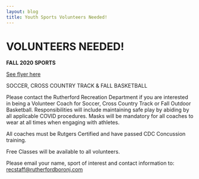 ```yaml
---
layout: blog
title: Youth Sports Volunteers Needed!
---
```



# VOLUNTEERS NEEDED!

**FALL 2020 SPORTS**

[See flyer here](https://storage.googleapis.com/static.rutherford-nj.com/recreation/posts/Volunteers%20Needed.pdf)

SOCCER, CROSS COUNTRY TRACK & FALL BASKETBALL

Please contact the Rutherford Recreation Department if you are interested in being a Volunteer Coach for Soccer, Cross Country Track or Fall Outdoor Basketball. Responsibilities will include
maintaining safe play by abiding by all applicable COVID procedures. Masks will be mandatory for all coaches to wear at all times when engaging with athletes. 

All coaches must be Rutgers Certified and have passed CDC Concussion training. 

Free Classes will be available to all volunteers.

Please email your name, sport of interest and contact information
to: recstaff@rutherfordboronj.com

